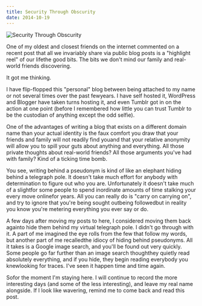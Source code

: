 ```yaml
---
title: Security Through Obscurity
date: 2014-10-19
---
```


![Security Through Obscurity](https://source.unsplash.com/_nRpqIBM40Q/1600x900)

One of my oldest and closest friends on the internet commented on a recent post that all we invariably share via public blog posts is a "highlight reel" of our lifethe good bits. The bits we don't mind our family and real-world friends discovering.

It got me thinking.

I have flip-flopped this "personal" blog between being attached to my name or not several times over the past fewyears. I have self hosted it, WordPress and Blogger have taken turns hosting it, and even Tumblr got in on the action at one point (before I remembered how little you can trust Tumblr to be the custodian of anything except the odd selfie).

One of the advantages of writing a blog that exists on a different domain name than your actual identity is the faux comfort you draw that your friends and family will not readily find youand that your relative anonymity will allow you to spill your guts about anything and everything. All those private thoughts about real-world friends? All those arguments you've had with family? Kind of a ticking time bomb.

You see, writing behind a pseudonym is kind of like an elephant hiding behind a telegraph pole. It doesn't take much effort for anybody with determination to figure out who you are. Unfortunately it doesn't take much of a slightfor some people to spend inordinate amounts of time stalking your every move onlinefor years. All you can really do is "carry on carrying on", and try to ignore that you're being sought outbeing followedbut in reality you know you're metering everything you ever say or do.

A few days after moving my posts to here, I considered moving them back againto hide them behind my virtual telegraph pole. I didn't go through with it. A part of me imagined the eye rolls from the few that follow my words, but another part of me recalledthe idiocy of hiding behind pseudonyms. All it takes is a Google image search, and you'll be found out very quickly. Some people go far further than an image search thoughthey quietly read absolutely everything, and if you hide, they begin reading everybody you knewlooking for traces. I've seen it happen time and time again.

Sofor the moment I'm staying here. I will continue to record the more interesting days (and some of the less interesting), and leave my real name alongside. If I look like wavering, remind me to come back and read this post.